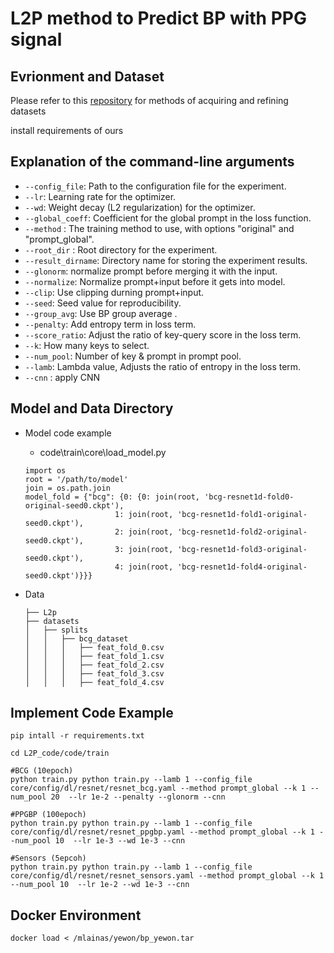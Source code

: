 # L2P method to  Predict BP with PPG signal

## Evrionment and  Dataset

Please refer to this [repository](https://github.com/inventec-ai-center/bp-benchmark) for methods of acquiring and refining datasets

install requirements of ours

## Explanation of the command-line arguments
- `--config_file`: Path to the configuration file for the experiment.
- `--lr`: Learning rate for the optimizer.
- `--wd`: Weight decay (L2 regularization) for the optimizer.
- `--global_coeff`: Coefficient for the global prompt in the loss function.
- `--method` : The training method to use, with options "original" and "prompt_global".
- `--root_dir` : Root directory for the experiment.
- `--result_dirname`: Directory name for storing the experiment results.
- `--glonorm`: normalize prompt before merging it with the input.
- `--normalize`: Normalize prompt+input before it gets into model.
- `--clip`: Use clipping durning prompt+input.
- `--seed`: Seed value for reproducibility.
- `--group_avg`: Use BP group average .
- `--penalty`: Add entropy term in loss term.
- `--score_ratio`: Adjust the ratio of key-query score in the loss term.
- `--k`: How many keys to select.
- `--num_pool`: Number of key & prompt in prompt pool.
- `--lamb`: Lambda value, Adjusts the ratio of entropy in the loss term.
- `--cnn` : apply CNN

## Model and Data Directory

- Model code example
    - code\train\core\load_model.py

    ```
    import os
    root = '/path/to/model'
    join = os.path.join
    model_fold = {"bcg": {0: {0: join(root, 'bcg-resnet1d-fold0-original-seed0.ckpt'),
                        1: join(root, 'bcg-resnet1d-fold1-original-seed0.ckpt'),
                        2: join(root, 'bcg-resnet1d-fold2-original-seed0.ckpt'),
                        3: join(root, 'bcg-resnet1d-fold3-original-seed0.ckpt'),
                        4: join(root, 'bcg-resnet1d-fold4-original-seed0.ckpt')}}}

    ```
- Data

    ```
    ├── L2p
    ├── datasets
    │   ├── splits
    │   │   ├── bcg_dataset
    │   │   │   ├── feat_fold_0.csv
    │   │   │   ├── feat_fold_1.csv
    │   │   │   ├── feat_fold_2.csv
    │   │   │   ├── feat_fold_3.csv
    │   │   │   ├── feat_fold_4.csv

    ```


## Implement Code Example

```
pip intall -r requirements.txt

cd L2P_code/code/train

#BCG (10epoch)
python train.py python train.py --lamb 1 --config_file core/config/dl/resnet/resnet_bcg.yaml --method prompt_global --k 1 --num_pool 20  --lr 1e-2 --penalty --glonorm --cnn

#PPGBP (100epoch)
python train.py python train.py --lamb 1 --config_file core/config/dl/resnet/resnet_ppgbp.yaml --method prompt_global --k 1 --num_pool 10  --lr 1e-3 --wd 1e-3 --cnn

#Sensors (5epcoh)
python train.py python train.py --lamb 1 --config_file core/config/dl/resnet/resnet_sensors.yaml --method prompt_global --k 1 --num_pool 10  --lr 1e-2 --wd 1e-3 --cnn

```
## Docker Environment 

```
docker load < /mlainas/yewon/bp_yewon.tar
```

